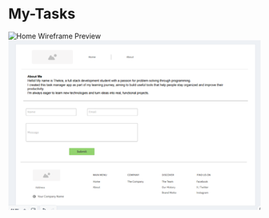 # My-Tasks
![Home Wireframe Preview](images/wireframe.png)
![About Wireframe Preview](https://github.com/ThekraQaqish/My-Tasks/blob/task-html/task-manager/images/About-wirFrame.png)
